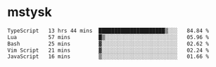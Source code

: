 # mstysk

<!--START_SECTION:waka-->

```txt
TypeScript   13 hrs 44 mins  █████████████████████▒░░░   84.84 %
Lua          57 mins         █▒░░░░░░░░░░░░░░░░░░░░░░░   05.96 %
Bash         25 mins         ▓░░░░░░░░░░░░░░░░░░░░░░░░   02.62 %
Vim Script   21 mins         ▓░░░░░░░░░░░░░░░░░░░░░░░░   02.24 %
JavaScript   16 mins         ▒░░░░░░░░░░░░░░░░░░░░░░░░   01.66 %
```

<!--END_SECTION:waka-->
